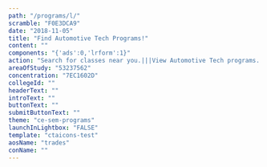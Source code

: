 ```yaml
---
path: "/programs/l/"
scramble: "F0E3DCA9"
date: "2018-11-05"
title: "Find Automotive Tech Programs!"
content: ""
components: "{'ads':0,'lrform':1}"
action: "Search for classes near you.|||View Automotive Tech programs.|||Visit their site to register for classes."
areaOfStudy: "53237562"
concentration: "7EC1602D"
collegeId: ""
headerText: ""
introText: ""
buttonText: ""
submitButtonText: ""
theme: "ce-sem-programs"
launchInLightbox: "FALSE"
template: "ctaicons-test"
aosName: "trades"
conName: ""
---
```




